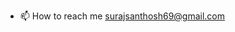 
- 📫 How to reach me surajsanthosh69@gmail.com

<!---
Surajs24/Surajs24 is a ✨ special ✨ repository because its `README.md` (this file) appears on your GitHub profile.
You can click the Preview link to take a look at your changes.
--->
